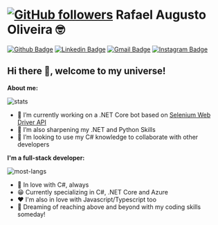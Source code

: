 # [![GitHub followers](https://img.shields.io/github/followers/tetration.svg?style=social&label=Follow&maxAge=2592000)](https://github.com/tetration?tab=followers) Rafael Augusto Oliveira 🤓

[![Github Badge](https://img.shields.io/badge/-Github-000?style=flat-square&logo=Github&logoColor=white&link=https://github.com/tetration)](https://github.com/tetration)
[![Linkedin Badge](https://img.shields.io/badge/-LinkedIn-blue?style=flat-square&logo=Linkedin&logoColor=white&link=https://www.linkedin.com/in/rafael-augusto-o-56810561rafael-augusto-o-56810561/)](https://www.linkedin.com/in/rafael-augusto-o-56810561/)
[![Gmail Badge](https://img.shields.io/badge/-Gmail-c14438?style=flat-square&logo=Gmail&logoColor=white&link=mailto:rafael@theancientscroll.com)](mailto:rafael@theancientscroll.com)
[![Instagram Badge](https://img.shields.io/badge/-Instagram-C13584?style=flat-square&labelColor=C13584&logo=instagram&logoColor=white&link=https://www.instagram.com/r_augustus4/)](https://www.instagram.com/r_augustus4/)
## Hi there 👋, welcome to my universe!


**About me:**

![stats](https://github-readme-stats.vercel.app/api?username=tetration&show_icons=true&hide_title=true&count_private=true&theme=radical)

- 🔭 I’m currently working on a .NET Core bot based on [Selenium Web Driver API](https://www.selenium.dev/selenium/docs/api/dotnet/)
- 🌱 I’m also sharpening my .NET and Python Skills
- 👯 I’m looking to use my C# knowledge to collaborate with other developers

**I'm a full-stack developer:**

![most-langs](https://github-readme-stats.vercel.app/api/top-langs/?username=tetration&hide=javascript,html&theme=radical&layout=compact)

- 💜 In love with C#, always
 - 😁 Currently specializing in C#, .NET Core and Azure
 - ❤️ I'm also in love with Javascript/Typescript too
 - 🚀 Dreaming of reaching above and beyond with my coding skills someday!


